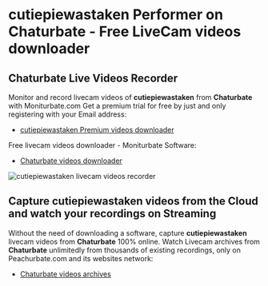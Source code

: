 # cutiepiewastaken Performer on Chaturbate - Free LiveCam videos downloader

## Chaturbate Live Videos Recorder

Monitor and record livecam videos of **cutiepiewastaken** from **Chaturbate** with Moniturbate.com
Get a premium trial for free by just and only registering with your Email address:
* [cutiepiewastaken Premium videos downloader](https://moniturbate.com/request-demo-licence-key.html)

Free livecam videos downloader - Moniturbate Software:
* [Chaturbate videos downloader](https://moniturbate.com/moniturbate-download-software.html)

![cutiepiewastaken livecam videos recorder](https://peachurnet.com/templates/moniturbate-software.png)


## Capture cutiepiewastaken videos from the Cloud and watch your recordings on Streaming

Without the need of downloading a software, capture **cutiepiewastaken** livecam videos from **Chaturbate** 100% online.
Watch Livecam archives from **Chaturbate** unlimitedly from thousands of existing recordings, only on Peachurbate.com and its websites network:
* [Chaturbate videos archives](https://peachurnet.com/)